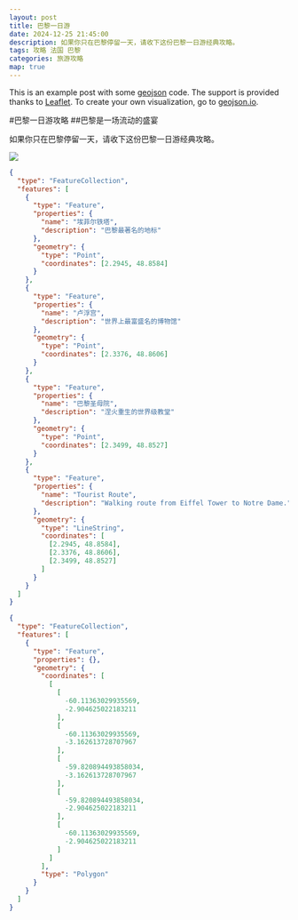 ```yaml
---
layout: post
title: 巴黎一日游
date: 2024-12-25 21:45:00
description: 如果你只在巴黎停留一天，请收下这份巴黎一日游经典攻略。
tags: 攻略 法国 巴黎
categories: 旅游攻略
map: true
---
```


This is an example post with some [geojson](https://geojson.org/) code. The support is provided thanks to [Leaflet](https://leafletjs.com/). To create your own visualization, go to [geojson.io](https://geojson.io/).

#巴黎一日游攻略
##巴黎是一场流动的盛宴

如果你只在巴黎停留一天，请收下这份巴黎一日游经典攻略。

<a href="https://africa.visa.com/content/dam/VCOM/regional/cemea/generic-cemea/travel-with-visa/destinations/paris/marquee-travel-paris-1920x720.jpg" data-lightbox="roadtrip"><img src="https://africa.visa.com/content/dam/VCOM/regional/cemea/generic-cemea/travel-with-visa/destinations/paris/marquee-travel-paris-1920x720.jpg" /></a>

```geojson
{
  "type": "FeatureCollection",
  "features": [
    {
      "type": "Feature",
      "properties": {
        "name": "埃菲尔铁塔",
        "description": "巴黎最著名的地标"
      },
      "geometry": {
        "type": "Point",
        "coordinates": [2.2945, 48.8584]
      }
    },
    {
      "type": "Feature",
      "properties": {
        "name": "卢浮宫",
        "description": "世界上最富盛名的博物馆"
      },
      "geometry": {
        "type": "Point",
        "coordinates": [2.3376, 48.8606]
      }
    },
    {
      "type": "Feature",
      "properties": {
        "name": "巴黎圣母院",
        "description": "涅火重生的世界级教堂"
      },
      "geometry": {
        "type": "Point",
        "coordinates": [2.3499, 48.8527]
      }
    },
    {
      "type": "Feature",
      "properties": {
        "name": "Tourist Route",
        "description": "Walking route from Eiffel Tower to Notre Dame."
      },
      "geometry": {
        "type": "LineString",
        "coordinates": [
          [2.2945, 48.8584],
          [2.3376, 48.8606],
          [2.3499, 48.8527]
        ]
      }
    }
  ]
}
```

```geojson
{
  "type": "FeatureCollection",
  "features": [
    {
      "type": "Feature",
      "properties": {},
      "geometry": {
        "coordinates": [
          [
            [
              -60.11363029935569,
              -2.904625022183211
            ],
            [
              -60.11363029935569,
              -3.162613728707967
            ],
            [
              -59.820894493858034,
              -3.162613728707967
            ],
            [
              -59.820894493858034,
              -2.904625022183211
            ],
            [
              -60.11363029935569,
              -2.904625022183211
            ]
          ]
        ],
        "type": "Polygon"
      }
    }
  ]
}
```
